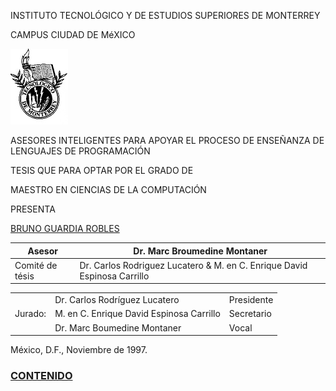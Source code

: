 INSTITUTO TECNOLÓGICO Y DE ESTUDIOS SUPERIORES DE MONTERREY

CAMPUS CIUDAD DE MéXICO

![](Image5.gif)

ASESORES INTELIGENTES PARA APOYAR EL PROCESO DE ENSEÑANZA DE LENGUAJES DE PROGRAMACIÓN

TESIS QUE PARA OPTAR POR EL GRADO DE

MAESTRO EN CIENCIAS DE LA COMPUTACIÓN

PRESENTA

[BRUNO GUARDIA ROBLES](mailto:bguardia@sinergia-web.com.mx)

</font>

| Asesor | Dr. Marc Broumedine Montaner |
|--------|-------|
| Comité de tésis | Dr. Carlos Rodriguez Lucatero & M. en C. Enrique David Espinosa Carrillo



<div align="left">

<table border="0" cellpadding="2">

<tbody>

<tr>

<td rowspan="3">Jurado:</td>

<td>Dr. Carlos Rodríguez Lucatero</td>

<td>Presidente</td>

</tr>

<tr>

<td>M. en C. Enrique David Espinosa Carrillo</td>

<td>Secretario</td>

</tr>

<tr>

<td>Dr. Marc Boumedine Montaner</td>

<td>Vocal</td>

</tr>

</tbody>

</table>


México, D.F., Noviembre de 1997.


### [CONTENIDO](contenido.md)
